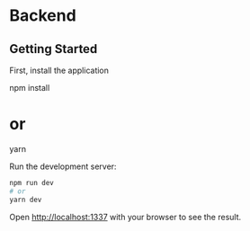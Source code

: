 # Backend

## Getting Started

First, install the application

npm install

# or

yarn


Run the development server:

```bash
npm run dev
# or
yarn dev
```

Open [http://localhost:1337](http://localhost:1337) with your browser to see the result.